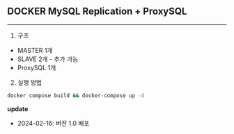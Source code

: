 ## DOCKER MySQL Replication + ProxySQL

---
1) 구조
- MASTER 1개
- SLAVE 2개 - 추가 가능
- ProxySQL 1개


2) 실행 방법
```sh
docker compose build && docker-compose up -d
```

__update__
- 2024-02-16: 버전 1.0 배포 


